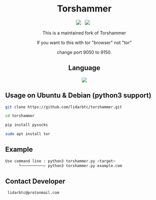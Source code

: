 <div align=center>
 
# Torshammer
 <p>
 <img src="https://img.shields.io/github/stars/lidarbtc/torshammer?color=%23DF0067&style=for-the-badge"/> &nbsp;
 <img src="https://img.shields.io/github/forks/lidarbtc/torshammer?color=%239999FF&style=for-the-badge"/> &nbsp;
 
This is a maintained fork of Torshammer

If you want to this with tor "browser" not "tor"

change port 9050 to 9150.

## Language</br>

<img src="https://img.shields.io/badge/Python-FFDD00?style=for-the-badge&logo=python&logoColor=blue"/></br>

</div>

## Usage on Ubuntu & Debian (python3 support)

```sh
git clone https://github.com/lidarbtc/torshammer.git

cd torshammer

pip install pysocks

sudo apt install tor

```

## Example

```sh
Use command line : python3 torshammer.py <target>
      └──────────> python3 torshammer.py example.com
```

## Contact Developer

```sh
 lidarbtc@protonmail.com
```
